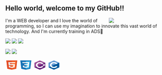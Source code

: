 ## Hello world, welcome to my GitHub!!

<img src="https://media.giphy.com/media/3WW4Zm1F2MeoU/giphy.gif?cid=ecf05e47lmhi2jyx6x74qre1llhaspzb308xcchgrbb910nz&ep=v1_gifs_search&rid=giphy.gif&ct=g" width="180px" align = "right">

I'm a WEB developer and I love the world of programming, so I can use my imagination to innovate this vast world of technology. And I'm currently training in ADS🩷

<div> 
  
  <a href="https://www.instagram.com/_sbrinz/" target="_blank"><img src="https://img.shields.io/badge/-Instagram-%23E4405F?style=for-the-badge&logo=instagram&logoColor=white" target="_blank"></a>
  <a href = "mailto:sabrina.lima98760@gmail.com"><img src="https://img.shields.io/badge/-Gmail-%23333?style=for-the-badge&logo=gmail&logoColor=white" target="_blank"></a>
  <a href="https://www.linkedin.com/in/sabrina-lima-495678252/" target="_blank"><img src="https://img.shields.io/badge/-LinkedIn-%230077B5?style=for-the-badge&logo=linkedin&logoColor=white" target="_blank"></a> 
  
</div>

  <div align = "left">
  <img height = "160em" src="https://github-readme-stats.vercel.app/api/top-langs/?username=brina-dev&show_icons=true&theme=radical&count_private=true"/>
  <img height = "160em" src="https://github-readme-stats.vercel.app/api?username=brina-dev&show_icons=true&show_icons=true&theme=radical&count_private=true" />  
</div>

</div>
<div style="display: inline_block"><br>
  <img align="center" alt="Rafa-HTML" height="30" width="40" src="https://raw.githubusercontent.com/devicons/devicon/master/icons/html5/html5-original.svg">
  <img align="center" alt="Rafa-CSS" height="30" width="40" src="https://raw.githubusercontent.com/devicons/devicon/master/icons/css3/css3-original.svg">
  <img align="center" alt="Rafa-Csharp" height="30" width="40" src="https://raw.githubusercontent.com/devicons/devicon/master/icons/csharp/csharp-original.svg">
  <img align="center" alt="Rafa-C" height="30" width="40" src="https://raw.githubusercontent.com/devicons/devicon/master/icons/c/c-original.svg">
</div>
